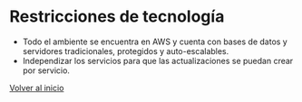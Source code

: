 # Restricciones de tecnología

* Todo el ambiente se encuentra en AWS y cuenta con bases de datos y servidores tradicionales, protegidos y auto-escalables.
* Independizar los servicios para que las actualizaciones se puedan crear por servicio.

[Volver al inicio](index.md)
